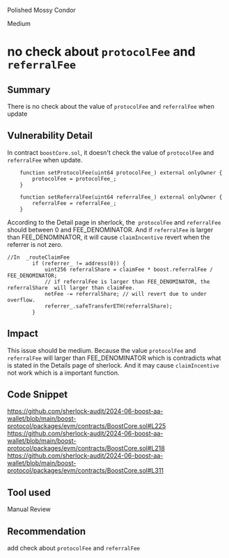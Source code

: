 Polished Mossy Condor

Medium

# no check about `protocolFee` and `referralFee`

## Summary
There is no check about the value of `protocolFee` and `referralFee` when update
## Vulnerability Detail
In contract `boostCore.sol`, it doesn't check the value of  `protocolFee` and `referralFee`  when update.

```solidity
    function setProtocolFee(uint64 protocolFee_) external onlyOwner {
        protocolFee = protocolFee_; 
    }

    function setReferralFee(uint64 referralFee_) external onlyOwner {
        referralFee = referralFee_;
    }
```

According to the Detail page in sherlock, the` protocolFee` and `referralFee`  should between 0 and FEE_DENOMINATOR.
And if `referralFee` is larger than FEE_DENOMINATOR, it will cause `claimIncentive` revert when the referrer is not zero. 

```solidity
//In  _routeClaimFee
        if (referrer_ != address(0)) {
            uint256 referralShare = claimFee * boost.referralFee / FEE_DENOMINATOR; 
            // if referralFee is larger than FEE_DENOMINATOR, the referralShare  will larger than claimFee. 
            netFee -= referralShare; // will revert due to under overflow. 
            referrer_.safeTransferETH(referralShare);
        }
```
## Impact
This issue should be medium. Because the value `protocolFee` and `referralFee` will larger than FEE_DENOMINATOR which is contradicts what is stated in the Details page of sherlock. 
And it may cause `claimIncentive` not work which is a important function. 
## Code Snippet
https://github.com/sherlock-audit/2024-06-boost-aa-wallet/blob/main/boost-protocol/packages/evm/contracts/BoostCore.sol#L225
https://github.com/sherlock-audit/2024-06-boost-aa-wallet/blob/main/boost-protocol/packages/evm/contracts/BoostCore.sol#L218
https://github.com/sherlock-audit/2024-06-boost-aa-wallet/blob/main/boost-protocol/packages/evm/contracts/BoostCore.sol#L311
## Tool used

Manual Review

## Recommendation
add check about `protocolFee` and `referralFee`